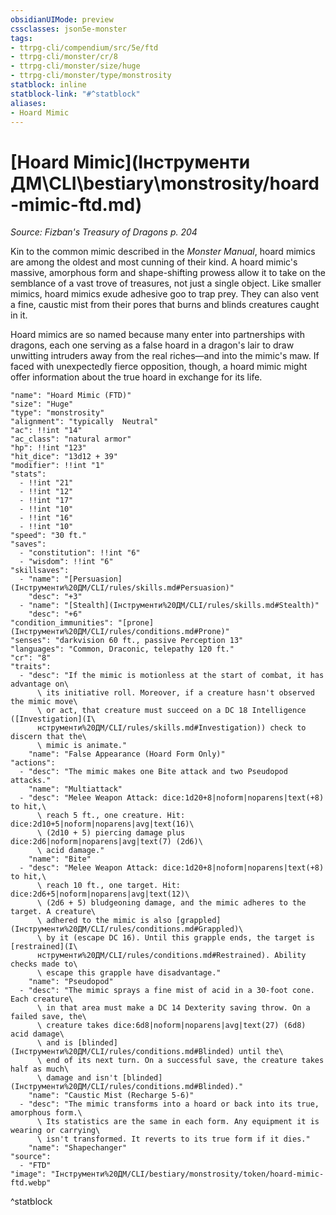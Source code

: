 ```yaml
---
obsidianUIMode: preview
cssclasses: json5e-monster
tags:
- ttrpg-cli/compendium/src/5e/ftd
- ttrpg-cli/monster/cr/8
- ttrpg-cli/monster/size/huge
- ttrpg-cli/monster/type/monstrosity
statblock: inline
statblock-link: "#^statblock"
aliases:
- Hoard Mimic
---
```

# [Hoard Mimic](Інструменти ДМ\CLI\bestiary\monstrosity/hoard-mimic-ftd.md)
*Source: Fizban's Treasury of Dragons p. 204*  

Kin to the common mimic described in the *Monster Manual*, hoard mimics are among the oldest and most cunning of their kind. A hoard mimic's massive, amorphous form and shape-shifting prowess allow it to take on the semblance of a vast trove of treasures, not just a single object. Like smaller mimics, hoard mimics exude adhesive goo to trap prey. They can also vent a fine, caustic mist from their pores that burns and blinds creatures caught in it.

Hoard mimics are so named because many enter into partnerships with dragons, each one serving as a false hoard in a dragon's lair to draw unwitting intruders away from the real riches—and into the mimic's maw. If faced with unexpectedly fierce opposition, though, a hoard mimic might offer information about the true hoard in exchange for its life.

```statblock
"name": "Hoard Mimic (FTD)"
"size": "Huge"
"type": "monstrosity"
"alignment": "typically  Neutral"
"ac": !!int "14"
"ac_class": "natural armor"
"hp": !!int "123"
"hit_dice": "13d12 + 39"
"modifier": !!int "1"
"stats":
  - !!int "21"
  - !!int "12"
  - !!int "17"
  - !!int "10"
  - !!int "16"
  - !!int "10"
"speed": "30 ft."
"saves":
  - "constitution": !!int "6"
  - "wisdom": !!int "6"
"skillsaves":
  - "name": "[Persuasion](Інструменти%20ДМ/CLI/rules/skills.md#Persuasion)"
    "desc": "+3"
  - "name": "[Stealth](Інструменти%20ДМ/CLI/rules/skills.md#Stealth)"
    "desc": "+6"
"condition_immunities": "[prone](Інструменти%20ДМ/CLI/rules/conditions.md#Prone)"
"senses": "darkvision 60 ft., passive Perception 13"
"languages": "Common, Draconic, telepathy 120 ft."
"cr": "8"
"traits":
  - "desc": "If the mimic is motionless at the start of combat, it has advantage on\
      \ its initiative roll. Moreover, if a creature hasn't observed the mimic move\
      \ or act, that creature must succeed on a DC 18 Intelligence ([Investigation](І\
      нструменти%20ДМ/CLI/rules/skills.md#Investigation)) check to discern that the\
      \ mimic is animate."
    "name": "False Appearance (Hoard Form Only)"
"actions":
  - "desc": "The mimic makes one Bite attack and two Pseudopod attacks."
    "name": "Multiattack"
  - "desc": "Melee Weapon Attack: dice:1d20+8|noform|noparens|text(+8) to hit,\
      \ reach 5 ft., one creature. Hit: dice:2d10+5|noform|noparens|avg|text(16)\
      \ (2d10 + 5) piercing damage plus dice:2d6|noform|noparens|avg|text(7) (2d6)\
      \ acid damage."
    "name": "Bite"
  - "desc": "Melee Weapon Attack: dice:1d20+8|noform|noparens|text(+8) to hit,\
      \ reach 10 ft., one target. Hit: dice:2d6+5|noform|noparens|avg|text(12)\
      \ (2d6 + 5) bludgeoning damage, and the mimic adheres to the target. A creature\
      \ adhered to the mimic is also [grappled](Інструменти%20ДМ/CLI/rules/conditions.md#Grappled)\
      \ by it (escape DC 16). Until this grapple ends, the target is [restrained](І\
      нструменти%20ДМ/CLI/rules/conditions.md#Restrained). Ability checks made to\
      \ escape this grapple have disadvantage."
    "name": "Pseudopod"
  - "desc": "The mimic sprays a fine mist of acid in a 30-foot cone. Each creature\
      \ in that area must make a DC 14 Dexterity saving throw. On a failed save, the\
      \ creature takes dice:6d8|noform|noparens|avg|text(27) (6d8) acid damage\
      \ and is [blinded](Інструменти%20ДМ/CLI/rules/conditions.md#Blinded) until the\
      \ end of its next turn. On a successful save, the creature takes half as much\
      \ damage and isn't [blinded](Інструменти%20ДМ/CLI/rules/conditions.md#Blinded)."
    "name": "Caustic Mist (Recharge 5-6)"
  - "desc": "The mimic transforms into a hoard or back into its true, amorphous form.\
      \ Its statistics are the same in each form. Any equipment it is wearing or carrying\
      \ isn't transformed. It reverts to its true form if it dies."
    "name": "Shapechanger"
"source":
  - "FTD"
"image": "Інструменти%20ДМ/CLI/bestiary/monstrosity/token/hoard-mimic-ftd.webp"
```
^statblock